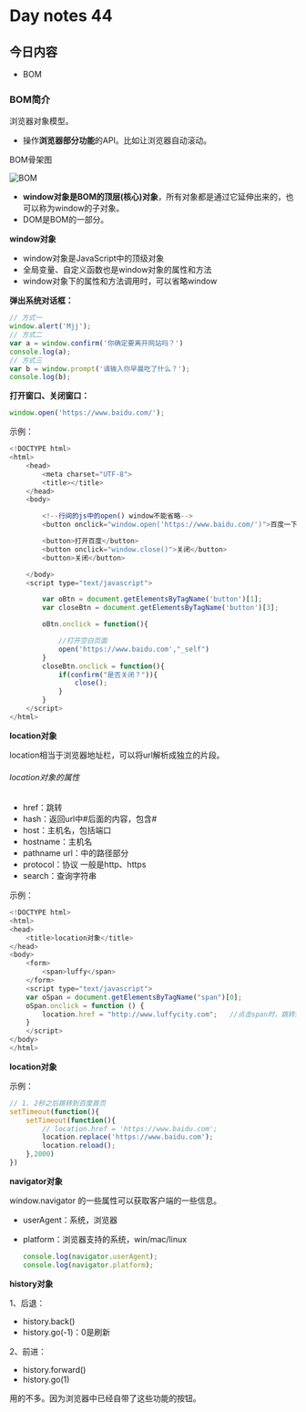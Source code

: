 # Day notes 44

## 今日内容

- BOM

### BOM简介

浏览器对象模型。

- 操作**浏览器部分功能**的API。比如让浏览器自动滚动。

BOM骨架图

![BOM](G:\homework\img\BOM.png)

- **window对象是BOM的顶层(核心)对象**，所有对象都是通过它延伸出来的，也可以称为window的子对象。
- DOM是BOM的一部分。

**window对象**

- window对象是JavaScript中的顶级对象
- 全局变量、自定义函数也是window对象的属性和方法
- window对象下的属性和方法调用时，可以省略window

**弹出系统对话框：**

```js
// 方式一
window.alert('Mjj');
// 方式二
var a = window.confirm('你确定要离开网站吗？')
console.log(a);
// 方式三
var b = window.prompt('请输入你早晨吃了什么？');
console.log(b);
```

**打开窗口、关闭窗口：**

```js
window.open('https://www.baidu.com/');
```

示例：

```js
<!DOCTYPE html>
<html>
    <head>
        <meta charset="UTF-8">
        <title></title>
    </head>
    <body>

        <!--行间的js中的open() window不能省略-->
        <button onclick="window.open('https://www.baidu.com/')">百度一下</button>

        <button>打开百度</button>
        <button onclick="window.close()">关闭</button>
        <button>关闭</button>

    </body>
    <script type="text/javascript">

        var oBtn = document.getElementsByTagName('button')[1];
        var closeBtn = document.getElementsByTagName('button')[3];

        oBtn.onclick = function(){

            //打开空白页面
            open('https://www.baidu.com',"_self")
        }
        closeBtn.onclick = function(){
            if(confirm("是否关闭？")){
                close();
            }
        }
    </script>
</html>
```

**location对象**

location相当于浏览器地址栏，可以将url解析成独立的片段。

###### location对象的属性

- href：跳转
- hash：返回url中#后面的内容，包含#
- host：主机名，包括端口
- hostname：主机名
- pathname url：中的路径部分
- protocol：协议 一般是http、https
- search：查询字符串

示例：

```js
<!DOCTYPE html>
<html>
<head>
	<title>location对象</title>
</head>
<body>
	<form>
		<span>luffy</span>
	</form>
	<script type="text/javascript">
    var oSpan = document.getElementsByTagName("span")[0];
	oSpan.onclick = function () {
        location.href = "http://www.luffycity.com";   //点击span时，跳转到指定链接
    }
	</script>
</body>
</html>
```

**location对象**

示例：

```js
// 1. 2秒之后跳转到百度首页
setTimeout(function(){
    setTimeout(function(){
        // location.href = 'https://www.baidu.com';
        location.replace('https://www.baidu.com');
        location.reload();
    },2000)
})
```

**navigator对象**

window.navigator 的一些属性可以获取客户端的一些信息。

- userAgent：系统，浏览器

- platform：浏览器支持的系统，win/mac/linux

    ```javascript
    console.log(navigator.userAgent);
    console.log(navigator.platform);
    ```

**history对象**

1、后退：

- history.back()
- history.go(-1)：0是刷新

2、前进：

- history.forward()
- history.go(1)

用的不多。因为浏览器中已经自带了这些功能的按钮。